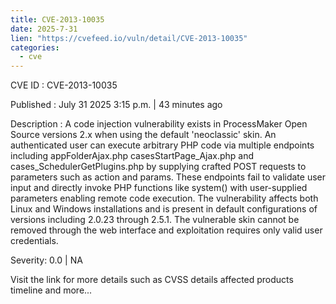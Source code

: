 ```yaml
--- 
title: CVE-2013-10035
date: 2025-7-31
lien: "https://cvefeed.io/vuln/detail/CVE-2013-10035"
categories:
  - cve
---
```


CVE ID : CVE-2013-10035

Published :  July 31
2025
3:15 p.m. | 43 minutes ago

Description : A code injection vulnerability exists in ProcessMaker Open Source versions 2.x when using the default 'neoclassic' skin. An authenticated user can execute arbitrary PHP code via multiple endpoints
including appFolderAjax.php
casesStartPage_Ajax.php
and cases_SchedulerGetPlugins.php
by supplying crafted POST requests to parameters such as action and params. These endpoints fail to validate user input and directly invoke PHP functions like system() with user-supplied parameters
enabling remote code execution. The vulnerability affects both Linux and Windows installations and is present in default configurations of versions including 2.0.23 through 2.5.1. The vulnerable skin cannot be removed through the web interface
and exploitation requires only valid user credentials.

Severity: 0.0 | NA

Visit the link for more details
such as CVSS details
affected products
timeline
and more...
